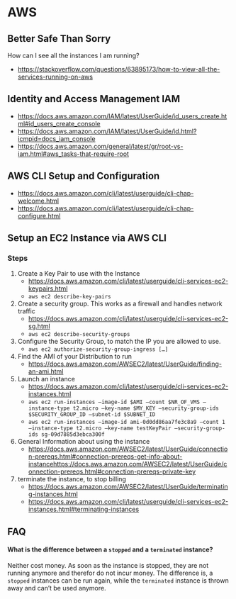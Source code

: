 # AWS


## Better Safe Than Sorry
How can I see all the instances I am running? 
- https://stackoverflow.com/questions/63895173/how-to-view-all-the-services-running-on-aws

## Identity and Access Management IAM 
- https://docs.aws.amazon.com/IAM/latest/UserGuide/id_users_create.html#id_users_create_console
- https://docs.aws.amazon.com/IAM/latest/UserGuide/id.html?icmpid=docs_iam_console
- https://docs.aws.amazon.com/general/latest/gr/root-vs-iam.html#aws_tasks-that-require-root


## AWS CLI Setup and Configuration
- https://docs.aws.amazon.com/cli/latest/userguide/cli-chap-welcome.html
- https://docs.aws.amazon.com/cli/latest/userguide/cli-chap-configure.html


## Setup an EC2 Instance via AWS CLI
### Steps
1. Create a Key Pair to use with the Instance
   - https://docs.aws.amazon.com/cli/latest/userguide/cli-services-ec2-keypairs.html
   - `aws ec2 describe-key-pairs`
2. Create a security group. This works as a firewall and handles network traffic
   - https://docs.aws.amazon.com/cli/latest/userguide/cli-services-ec2-sg.html
   - `aws ec2 describe-security-groups`
3. Configure the Security Group, to match the IP you are allowed to use. 
   - `aws ec2 authorize-security-group-ingress […]`
4. Find the AMI of your Distribution to run
   - https://docs.aws.amazon.com/AWSEC2/latest/UserGuide/finding-an-ami.html
5. Launch an instance
   - https://docs.aws.amazon.com/cli/latest/userguide/cli-services-ec2-instances.html
   - `aws ec2 run-instances —image-id $AMI —count $NR_OF_VMS —instance-type t2.micro —key-name $MY_KEY —security-group-ids $SECURITY_GROUP_ID —subnet-id $SUBNET_ID`
   - `aws ec2 run-instances —image-id ami-0d0dd86aa7fe3c8a9 —count 1 —instance-type t2.micro —key-name testKeyPair —security-group-ids sg-09d7885d3ebca300f`
6. General Information about using the instance
   - https://docs.aws.amazon.com/AWSEC2/latest/UserGuide/connection-prereqs.html#connection-prereqs-get-info-about-instancehttps://docs.aws.amazon.com/AWSEC2/latest/UserGuide/connection-prereqs.html#connection-prereqs-private-key
7. terminate the instance, to stop billing
   - https://docs.aws.amazon.com/AWSEC2/latest/UserGuide/terminating-instances.html
   - https://docs.aws.amazon.com/cli/latest/userguide/cli-services-ec2-instances.html#terminating-instances


## FAQ
#### What is the difference between a `stopped` and a `terminated` instance?
Neither cost money. As soon as the instance is stopped, they are not running anymore and therefor do not incur money.
The difference is, a `stopped` instances can be run again, while the `terminated` instance is thrown away and can’t be used anymore.

#### 